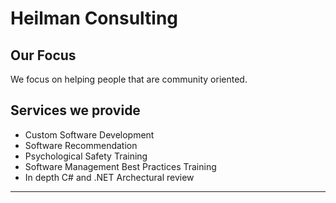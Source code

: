 # Heilman Consulting

## Our Focus

We focus on helping people that are community oriented.

## Services we provide

- Custom Software Development
- Software Recommendation
- Psychological Safety Training
- Software Management Best Practices Training
- In depth C# and .NET Archectural review

---

[^1]: [editor on GitHub](https://github.com/Infro/infro/edit/gh-pages/index.md)
[^2]: [documentation](https://docs.github.com/categories/github-pages-basics/)
